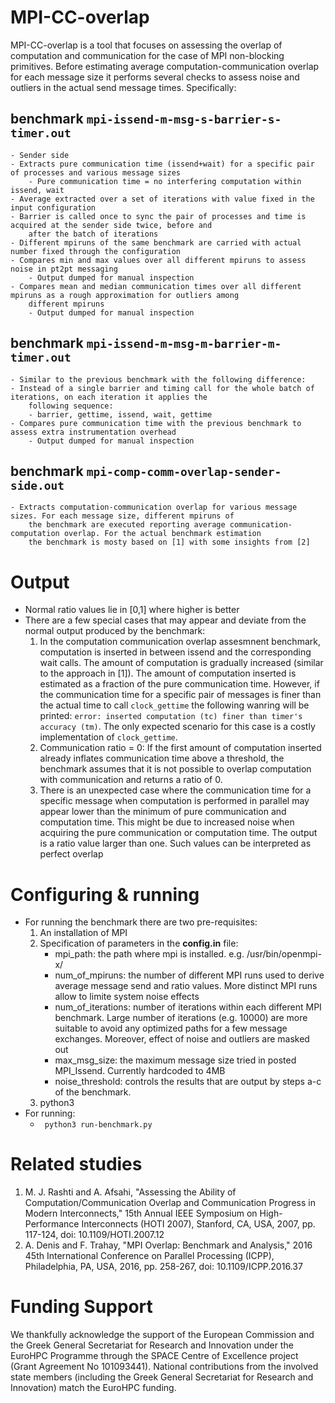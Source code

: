 # MPI-CC-overlap
MPI-CC-overlap is a tool that focuses on assessing the overlap of computation and communication for the case of MPI
non-blocking primitives. Before estimating average computation-communication overlap for each message size it
performs several checks to assess noise and outliers in the actual send message times. Specifically:
## benchmark `mpi-issend-m-msg-s-barrier-s-timer.out`
	- Sender side
	- Extracts pure communication time (issend+wait) for a specific pair of processes and various message sizes
		- Pure communication time = no interfering computation within issend, wait
	- Average extracted over a set of iterations with value fixed in the input configuration
	- Barrier is called once to sync the pair of processes and time is acquired at the sender side twice, before and
		after the batch of iterations
	- Different mpiruns of the same benchmark are carried with actual number fixed through the configuration
	- Compares min and max values over all different mpiruns to assess noise in pt2pt messaging
		- Output dumped for manual inspection
	- Compares mean and median communication times over all different mpiruns as a rough approximation for outliers among
		different mpiruns
		- Output dumped for manual inspection
## benchmark `mpi-issend-m-msg-m-barrier-m-timer.out`
	- Similar to the previous benchmark with the following difference:
	- Instead of a single barrier and timing call for the whole batch of iterations, on each iteration it applies the
		following sequence:
		- barrier, gettime, issend, wait, gettime
	- Compares pure communication time with the previous benchmark to assess extra instrumentation overhead
		- Output dumped for manual inspection
## benchmark `mpi-comp-comm-overlap-sender-side.out`
	- Extracts computation-communication overlap for various message sizes. For each message size, different mpiruns of
		the benchmark are executed reporting average communication-computation overlap. For the actual benchmark estimation
		the benchmark is mosty based on [1] with some insights from [2]

# Output
- Normal ratio values lie in [0,1] where higher is better
- There are a few special cases that may appear and deviate from the normal output produced by the benchmark:
	1. In the computation communication overlap assesmnent benchmark, computation is inserted in between issend and
		the corresponding wait calls. The amount of computation is gradually increased (similar to the approach in [1]).
		The amount of computation inserted is estimated as a fraction of the pure communication time. However, if the
		communication time for a specific pair of messages is finer than the actual time to call `clock_gettime` the
		following wanring will be printed: `error: inserted computation (tc) finer than timer's accuracy (tm)`. The only
		expected scenario for this case is a costly implementation of `clock_gettime`.
	2. Communication ratio = 0: If the first amount of computation inserted already inflates communication time above
		a threshold, the benchmark assumes that it is not possible to overlap computation with communication and returns
		a ratio of 0.
	3. There is an unexpected case where the communication time for a specific message when computation is performed in
		parallel may appear lower than the minimum of pure communication and computation time. This might be due to
		increased noise when acquiring the pure communication or computation time. The output is a ratio value larger than
		one. Such values can be interpreted as perfect overlap

# Configuring & running
- For running the benchmark there are two pre-requisites:
	1. An installation of MPI
	2. Specification of parameters in the **config.in** file:
		- mpi_path: the path where mpi is installed. e.g. /usr/bin/openmpi-x/
		- num_of_mpiruns: the number of different MPI runs used to derive average message send and ratio values. More
			distinct MPI runs allow to limite system noise effects
		- num_of_iterations: number of iterations within each different MPI benchmark. Large number of iterations (e.g. 10000)
			are more suitable to avoid any optimized paths for a few message exchanges. Moreover, effect of noise and
			outliers are masked out
		- max_msg_size: the maximum message size tried in posted MPI_Issend. Currently hardcoded to 4MB
		- noise_threshold: controls the results that are output by steps a-c of the benchmark. 
	3. python3
- For running:
	- ` python3 run-benchmark.py`

# Related studies
1. M. J. Rashti and A. Afsahi, "Assessing the Ability of Computation/Communication Overlap and Communication Progress in Modern Interconnects," 15th Annual IEEE Symposium on High-Performance Interconnects (HOTI 2007), Stanford, CA, USA, 2007, pp. 117-124, doi: 10.1109/HOTI.2007.12
2. A. Denis and F. Trahay, "MPI Overlap: Benchmark and Analysis," 2016 45th International Conference on Parallel Processing (ICPP), Philadelphia, PA, USA, 2016, pp. 258-267, doi: 10.1109/ICPP.2016.37

# Funding Support
We thankfully acknowledge the support of the European Commission and the Greek General Secretariat for Research and Innovation under the EuroHPC Programme through the SPACE Centre of Excellence project (Grant Agreement No 101093441). National contributions from the involved state members (including the Greek General Secretariat for Research and Innovation) match the EuroHPC funding.
